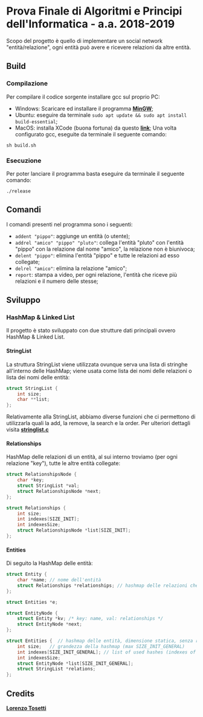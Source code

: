 # Prova Finale di Algoritmi e Principi dell'Informatica - a.a. 2018-2019

Scopo del progetto è quello di implementare un social network "entità/relazione", ogni entità può avere e ricevere relazioni da altre entità.

## Build

### Compilazione
Per compilare il codice sorgente installare gcc sul proprio PC:
- Windows: Scaricare ed installare il programma [__MinGW__](http://www.mingw.org/);
- Ubuntu: eseguire da terminale ```sudo apt update && sudo apt install build-essential```;
- MacOS: installa XCode (buona fortuna) da questo [__link__](https://apps.apple.com/it/app/xcode/id497799835);
Una volta configurato gcc, eseguite da terminale il seguente comando:
```
sh build.sh
```

### Esecuzione
Per poter lanciare il programma basta eseguire da terminale il seguente comando:
```
./release
```

## Comandi
I comandi presenti nel programma sono i seguenti:
- `addent "pippo"`: aggiunge un entità (o utente);
- `addrel "amico" "pippo" "pluto"`: collega l'entità "pluto" con l'entità "pippo" con la relazione dal nome "amico", la relazione non è biunivoca;
- `delent "pippo"`: elimina l'entità "pippo" e tutte le relazioni ad esso collegate;
- `delrel "amico"`: elimina la relazione "amico";
- `report`: stampa a video, per ogni relazione, l'entità che riceve più relazioni e il numero delle stesse;

## Sviluppo
### HashMap & Linked List
Il progetto è stato sviluppato con due strutture dati principali ovvero HashMap & Linked List.
#### StringList
La struttura StringList viene utilizzata ovunque serva una lista di stringhe all'interno delle HashMap; viene usata come lista dei nomi delle relazioni o lista dei nomi delle entità:
```c
struct StringList {
    int size;
    char **list;
};
```
Relativamente alla StringList, abbiamo diverse funzioni che ci permettono di utilizzarla quali la add, la remove, la search e la order.
Per ulteriori dettagli visita [__stringlist.c__](https://github.com/tosettil-polimi/api-prova-finale-2019/blob/master/stringlist.c)
#### Relationships
HashMap delle relazioni di un entità, al sui interno troviamo (per ogni relazione "key"), tutte le altre entità collegate:

```c
struct RelationshipsNode {
    char *key;
    struct StringList *val;
    struct RelationshipsNode *next;
};

struct Relationships {
    int size;
    int indexes[SIZE_INIT];
    int indexesSize;
    struct RelationshipsNode *list[SIZE_INIT];
};

```
#### Entities
Di seguito la HashMap delle entità:
```c
struct Entity {
    char *name; // nome dell'entità
    struct Relationships *relationships; // hashmap delle relazioni che l'entità riceve
};

struct Entities *e;

struct EntityNode {    
    struct Entity *kv; /* key: name, val: relationships */
    struct EntityNode *next;
};

struct Entities {  // hashmap delle entità, dimensione statica, senza re-hash, per ottimizzare la velocità
    int size;   // grandezza della hashmap (max SIZE_INIT_GENERAL)
    int indexes[SIZE_INIT_GENERAL]; // list of used hashes (indexes of list)
    int indexesSize;
    struct EntityNode *list[SIZE_INIT_GENERAL];
    struct StringList *relations; 
};
```
## Credits
[__Lorenzo Tosetti__](https://github.com/tosettil-polimi)
